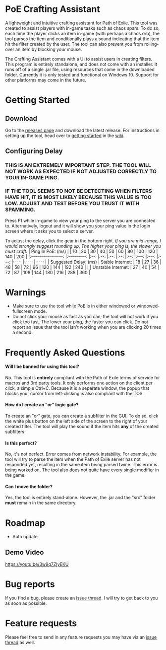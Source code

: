 # PoE Crafting Assistant

A lightweight and intuitive crafting assistant for Path of Exile. This tool was created to assist players with in-game tasks such as chaos spam. To do so, each time the player clicks an item in-game (with perhaps a chaos orb), the tool parses the item and conditionally plays a sound indicating that the item hit the filter created by the user. The tool can also prevent you from rolling-over an item by blocking your mouse.

The Crafting Assistant comes with a UI to assist users in creating filters. This program is entirely standalone, and does not come with an installer. It runs off of a single .jar file, using resources that come in the downloaded folder. Currently it is only tested and functional on Windows 10. Support for  other platforms may come in the future.

# Getting Started

## Download
Go to the [releases page](https://github.com/CharlieBaird/PoECraftingAssistant/releases) and download the latest release. For instructions in setting up the tool, head over to [getting started](https://github.com/CharlieBaird/PoECraftingAssistant/wiki/1.-Getting-Started) in the [wiki](https://github.com/CharlieBaird/PoECraftingAssistant/wiki).

## Configuring Delay
### **THIS IS AN EXTREMELY IMPORTANT STEP. THE TOOL WILL NOT WORK AS EXPECTED IF NOT ADJUSTED CORRECTLY TO YOUR IN-GAME PING.**
### **IF THE TOOL SEEMS TO NOT BE DETECTING WHEN FILTERS HAVE HIT, IT IS MOST LIKELY BECAUSE THIS VALUE IS TOO LOW. ADJUST AND TEST BEFORE YOU TRUST IT WITH SPAMMING.**

Press F1 while in-game to view your ping to the server you are connected to. Alternatively, logout and it will show you your ping value in the login screen where it asks you to select a server.

To adjust the delay, click the gear in the bottom right. *If you are mid-range, I would strongly suggest rounding up. The higher your ping is, the slower you must craft.*
|   Ping In PoE: (ms)  	|           	| 10 	| 20 	| 30 	| 40 	| 50 	|  60 	|  80 	| 100 	| 120 	| 140 	| 200 	|
|:----------------:	|:---------:	|:--:	|:--:	|:--:	|:--:	|:--:	|:---:	|:---:	|:---:	|:---:	|:---:	|:---:	|
| Suggested Delay: (ms) 	|  Stable Internet:  	| 18 	| 27 	| 36 	| 48 	| 58 	|  72 	|  96 	| 120 	| 144 	| 192 	| 240 	|
|                  	| Unstable Internet: 	| 27 	| 40 	| 54 	| 72 	| 87 	| 108 	| 144 	| 180 	| 216 	| 288 	| 360 	|

# Warnings
- Make sure to use the tool while PoE is in either windowed or windowed-fullscreen mode.
- Do not click your mouse as fast as you can; the tool will not work if you click too fast. The lower your ping, the faster you can click. Do not report an issue that the tool isn't working when you are clicking 20 times a second.

# Frequently Asked Questions

#### Will I be banned for using this tool?
No. This tool is **entirely** compliant with the Path of Exile terms of service for macros and 3rd party tools. It only performs one action on the client per click, a simple Ctrl+C. Because it is a separate window, the popup that blocks your cursor from left-clicking is also compliant with the TOS.

#### How do I create an "or" logic gate?
To create an "or" gate, you can create a subfilter in the GUI. To do so, click the white plus button on the left side of the screen to the right of your created filter. The tool will play the sound if the item hits **any** of the created subfilters.

#### Is this perfect?
No, it's not perfect. Error comes from network instability. For example, the tool will try to parse the item when the Path of Exile server has not responded yet, resulting in the same item being parsed twice. This error is being worked on. The tool also does not quite have every single modifier in the game.

#### Can I move the folder?
Yes, the tool is entirely stand-alone. However, the .jar and the "src" folder **must** remain in the same directory.

# Roadmap
- Auto update

## Demo Video
https://youtu.be/3w9q7ZIyEKU

# Bug reports
If you find a bug, please create an [issue thread](https://github.com/CharlieBaird/PoECraftingAssistant/issues/new). I will try to get back to you as soon as possible.

# Feature requests
Please feel free to send in any feature requests you may have via an [issue thread](https://github.com/CharlieBaird/PoECraftingAssistant/issues/new) as well.


